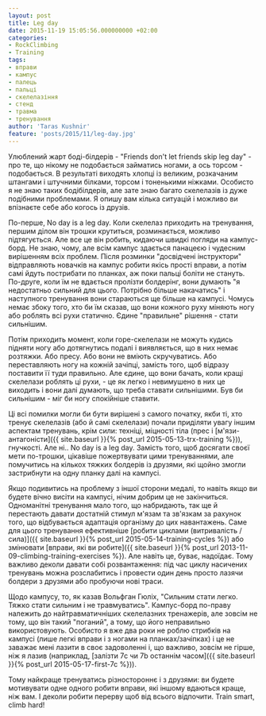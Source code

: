 ```yaml
---
layout: post
title: Leg day
date: 2015-11-19 15:05:56.000000000 +02:00
categories:
- RockClimbing
- Training
tags:
- вправи
- кампус
- палець
- пальці
- скелелазіння
- стенд
- травма
- тренування
author: 'Taras Kushnir'
feature: 'posts/2015/11/leg-day.jpg'
---
```


Улюблений жарт боді-білдерів - "Friends don't let friends skip leg day" - про те, що нікому не подобається займатись ногами, а ось торсом - подобається. В результаті виходять хлопці із великим, розкачаним штангами і штучними білками, торсом і тоненькими ніжками. Особисто я не знаю таких бодібілдерів, але зате знаю багато скелелазів із дуже подібними проблемами. Я опишу вам кілька ситуацій і можливо ви впізнаєте себе або когось із друзів.

<!--more-->

По-перше, No day is a leg day. Коли скелелаз приходить на тренування, першим ділом він трошки крутиться, розминається, можливо підтягується. Але все це він робить, кидаючи швидкі погляди на кампус-борд. Не знаю, чому, але всім кампус здається панацеєю і чудесним вирішенням всіх проблем. Після розминки "досвідчені інструктори" відправляють новачків на кампус робити якісь прості вправи, а потім самі йдуть пострибати по планках, аж поки пальці боліти не стануть. По-друге, коли їм не вдається пролізти болдерінг, вони думають "я недостатньо сильний для цього. Потрібно більше накачатись" і наступного тренування вони стараються ще більше на кампусі. Чомусь немає збоку того, хто би їм сказав, що вони кожного руху міняють ногу або роблять всі рухи статично. Єдине "правильне" рішення - стати сильнішим.

Потім приходить момент, коли горе-скелелази не можуть кудись підняти ногу або дотягнутись подалі і виявляється, що в них немає розтяжки. Або пресу. Або вони не вміють скручуватись. Або переставляють ногу на кожній зачіпці, замість того, щоб відразу поставити її туди правильно. Але єдине, що вони бачать, коли кращі скелелази роблять ці рухи, - це як легко і невимушено в них це виходить і вони далі думають, що треба ставати сильнішими. Був би сильнішим - міг би ногу спокійніше ставити.

Ці всі помилки могли би бути вирішені з самого початку, якби ті, хто тренує скелелазів (або й самі скелелази) почали приділяти увагу іншим аспектам тренувань, крім сили: техніці, міцності тіла (прес і [м'язи-антагоністи]({{ site.baseurl }}{% post_url 2015-05-13-trx-training %})), гнучкості. Але ні.. No day is a leg day. Замість того, щоб досягати своєї мети по-трошки, цікавіше пожертвувати цими тренуваннями, але помучитись на кількох тяжких болдерів із друзями, які щойно змогли застрибнути на одну планку далі на кампусі.

Якщо подивитись на проблему з іншої сторони медалі, то навіть якщо ви будете вічно висіти на кампусі, нічим добрим це не закінчиться. Одноманітні тренування мало того, що набридають, так ще й перестають давати достатній стимул м'язам та зв'язкам за рахунок того, що відбувається адаптація організму до цих навантажень. Саме для цього тренування ефективніше [робити циклами (витривалість / сила)]({{ site.baseurl }}{% post_url 2015-05-14-training-cycles %}) або змінювати [вправи, які ви робите]({{ site.baseurl }}{% post_url 2013-11-09-climbing-training-exercises %}). Але навіть це, буває, надоїдає. Тому важливо деколи давати собі розвантаження: під час циклу насичених тренувань можна розслабитись і провести один день просто лазячи болдери з друзями або пробуючи нові траси.

Щодо кампусу, то, як казав Вольфган Гюліх, "Сильним стати легко. Тяжко стати сильним і не травмуватись". Кампус-борд по-праву належить до найтравматичніших скелелазних тренажерів, але зовсім не тому, що він такий "поганий", а тому, що його неправильно використовують. Особисто я вже два роки не роблю стрибків на кампусі (лише легкі вправи і з ногами на планках/зачіпках) і це не заважає мені лазити в своє задоволенні і, що важливо, зовсім не гірше, ніж я лазив (наприклад, [залізти 7c чи 7b останнім часом]({{ site.baseurl }}{% post_url 2015-05-17-first-7c %})).

Тому найкраще тренуватись різностороннє і з друзями: ви будете мотивувати одне одного робити вправи, які іншому вдаються краще, ніж вам. І деколи робити перерву щоб від всього відпочити. Train smart, climb hard!
